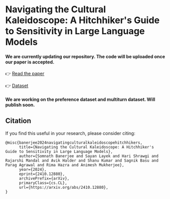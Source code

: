 # Navigating the Cultural Kaleidoscope: A Hitchhiker's Guide to Sensitivity in Large Language Models

#### We are currently updating our repository. The code will be uploaded once our paper is accepted.

👉 [Read the paper](https://arxiv.org/abs/2410.12880)

👉 [Dataset](https://huggingface.co/datasets/SoftMINER-Group/CulturalKaleidoscope)

#### We are working on the preference dataset and multiturn dataset. Will publish soon.

## Citation
If you find this useful in your research, please consider citing:

```
@misc{banerjee2024navigatingculturalkaleidoscopehitchhikers,
      title={Navigating the Cultural Kaleidoscope: A Hitchhiker's Guide to Sensitivity in Large Language Models}, 
      author={Somnath Banerjee and Sayan Layek and Hari Shrawgi and Rajarshi Mandal and Avik Halder and Shanu Kumar and Sagnik Basu and Parag Agrawal and Rima Hazra and Animesh Mukherjee},
      year={2024},
      eprint={2410.12880},
      archivePrefix={arXiv},
      primaryClass={cs.CL},
      url={https://arxiv.org/abs/2410.12880}, 
}
```
